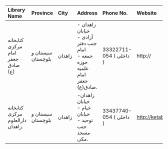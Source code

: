 | Library Name                      | Province          | City   | Address                                                                    | Phone No.               | Website                         |
|:----------------------------------|:------------------|:-------|:---------------------------------------------------------------------------|:------------------------|:--------------------------------|
| كتابخانه مركزی امام جعفر صادق (ع) | سیستان و بلوچستان | زاهدان | زاهدان - خیابان آزادی - جنب دفتر امام جمعه - حوزه علمیه امام جعفر صادق(ع). | 33322711-054 ( داخلی  ) | http://                         |
| كتابخانه مركزی دارالعلوم زاهدان   | سیستان و بلوچستان | زاهدان | زاهدان-خیابان خیام - خیابان توحید - جنب مسجد مكی.                          | 33437740-054 ( داخلی  ) | http://ketabmakki.mihanblog.com |